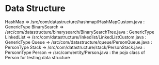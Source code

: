 # Data Structure

HashMap => /src/com/datastructure/hashmap/HashMapCustom.java : GenericType
BinarySearch => /src/com/datastructure/binarysearch/BinarySearchTree.java : GenericType
LinkedList => /src/com/datastructure/linkedlist/LinkedListCustom.java : GenericType
Queue => /src/com/datastructure/queue/PersonQueue.java : PersonType
Stack => /src/com/datastructure/stack/PersonStack.java : PersonnType
Person => /src/com/entity/Person.java : the pojo class of Person for testing data structure
